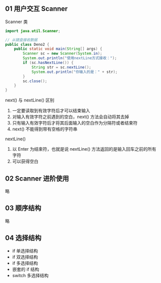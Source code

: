 ## 01 用户交互 Scanner

Scanner 类

```java
import java.util.Scanner;

// 从键盘接收数据
public class Deno2 {
    public static void main(String[] args) {
        Scanner sc = new Scanner(System.in);
        System.out.println("使用nextLine方式接收：");
        if (sc.hasNextLine()) {
            String str = sc.nextLine();
            System.out.println("你输入的是：" + str);
        }
        sc.close();
    }
}

```

next() 与 nextLine() 区别

1. 一定要读取到有效字符后才可以结束输入
2. 对输入有效字符之前遇到的空白，next() 方法会自动将其去掉
3. 只有输入有效字符后才将其后面输入的空白作为分隔符或者结束符
4. next() 不能得到带有空格的字符串

nextLine()

1. 以 Enter 为结束符，也就是说 nextLine() 方法返回的是输入回车之前的所有字符
2. 可以获得空白

## 02 Scanner 进阶使用

略

## 03 顺序结构

略

## 04 选择结构

- if 单选择结构
- if 双选择结构
- if 多选择结构
- 嵌套的 if 结构
- switch 多选择结构
